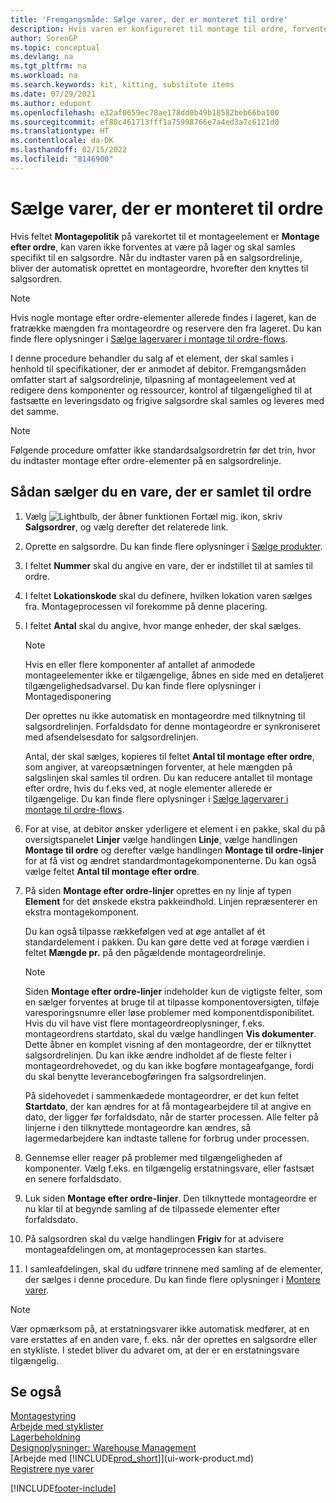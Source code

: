 ```yaml
---
title: 'Fremgangsmåde: Sælge varer, der er monteret til ordre'
description: Hvis varen er konfigureret til montage til ordre, forventes varen derefter ikke at være på lager, og den skal samles specifikt til en salgsordre.
author: SorenGP
ms.topic: conceptual
ms.devlang: na
ms.tgt_pltfrm: na
ms.workload: na
ms.search.keywords: kit, kitting, substitute items
ms.date: 07/29/2021
ms.author: edupont
ms.openlocfilehash: e32af0659ec78ae178dd0b49b18582beb66ba100
ms.sourcegitcommit: ef80c461713fff1a75998766e7a4ed3a7c6121d0
ms.translationtype: HT
ms.contentlocale: da-DK
ms.lasthandoff: 02/15/2022
ms.locfileid: "8146900"
---
```

# <a name="sell-items-assembled-to-order"></a>Sælge varer, der er monteret til ordre
Hvis feltet **Montagepolitik** på varekortet til et montageelement er **Montage efter ordre**, kan varen ikke forventes at være på lager og skal samles specifikt til en salgsordre. Når du indtaster varen på en salgsordrelinje, bliver der automatisk oprettet en montageordre, hvorefter den knyttes til salgsordren.  

> [!NOTE]  
>  Hvis nogle montage efter ordre-elementer allerede findes i lageret, kan de fratrække mængden fra montageordre og reservere den fra lageret. Du kan finde flere oplysninger i [Sælge lagervarer i montage til ordre-flows](assembly-how-to-sell-assemble-to-order-items-and-inventory-items-together.md).  

I denne procedure behandler du salg af et element, der skal samles i henhold til specifikationer, der er anmodet af debitor. Fremgangsmåden omfatter start af salgsordrelinje, tilpasning af montageelement ved at redigere dens komponenter og ressourcer, kontrol af tilgængelighed til at fastsætte en leveringsdato og frigive salgsordre skal samles og leveres med det samme.  

> [!NOTE]  
>  Følgende procedure omfatter ikke standardsalgsordretrin før det trin, hvor du indtaster montage efter ordre-elementer på en salgsordrelinje.  

## <a name="to-sell-an-item-that-is-assembled-to-order"></a>Sådan sælger du en vare, der er samlet til ordre  
1.  Vælg ![Lightbulb, der åbner funktionen Fortæl mig.](media/ui-search/search_small.png "Fortæl mig, hvad du vil foretage dig") ikon, skriv **Salgsordrer**, og vælg derefter det relaterede link.  
2.  Oprette en salgsordre. Du kan finde flere oplysninger i [Sælge produkter](sales-how-sell-products.md).  
3.  I feltet **Nummer** skal du angive en vare, der er indstillet til at samles til ordre.  
4.  I feltet **Lokationskode** skal du definere, hvilken lokation varen sælges fra. Montageprocessen vil forekomme på denne placering.  
5.  I feltet **Antal** skal du angive, hvor mange enheder, der skal sælges.  

    > [!NOTE]  
    >  Hvis en eller flere komponenter af antallet af anmodede montageelementer ikke er tilgængelige, åbnes en side med en detaljeret tilgængelighedsadvarsel. Du kan finde flere oplysninger i Montagedisponering  

    Der oprettes nu ikke automatisk en montageordre med tilknytning til salgsordrelinjen. Forfaldsdato for denne montageordre er synkroniseret med afsendelsesdato for salgsordrelinjen.  

    Antal, der skal sælges, kopieres til feltet **Antal til montage efter ordre**, som angiver, at vareopsætningen forventer, at hele mængden på salgslinjen skal samles til ordren. Du kan reducere antallet til montage efter ordre, hvis du f.eks ved, at nogle elementer allerede er tilgængelige. Du kan finde flere oplysninger i [Sælge lagervarer i montage til ordre-flows](assembly-how-to-sell-inventory-items-in-assemble-to-order-flows.md).  

6.  For at vise, at debitor ønsker yderligere et element i en pakke, skal du på oversigtspanelet **Linjer** vælge handlingen **Linje**, vælge handlingen **Montage til ordre** og derefter vælge handlingen **Montage til ordre-linjer** for at få vist og ændret standardmontagekomponenterne. Du kan også vælge feltet **Antal til montage efter ordre**.  
7.  På siden **Montage efter ordre-linjer** oprettes en ny linje af typen **Element** for det ønskede ekstra pakkeindhold. Linjen repræsenterer en ekstra montagekomponent.  

    Du kan også tilpasse rækkefølgen ved at øge antallet af ét standardelement i pakken. Du kan gøre dette ved at forøge værdien i feltet **Mængde pr.** på den pågældende montageordrelinje.  

    > [!NOTE]  
    >  Siden **Montage efter ordre-linjer** indeholder kun de vigtigste felter, som en sælger forventes at bruge til at tilpasse komponentoversigten, tilføje varesporingsnumre eller løse problemer med komponentdisponibilitet. Hvis du vil have vist flere montageordreoplysninger, f.eks. montageordrens startdato, skal du vælge handlingen **Vis dokumenter**. Dette åbner en komplet visning af den montageordre, der er tilknyttet salgsordrelinjen. Du kan ikke ændre indholdet af de fleste felter i montageordrehovedet, og du kan ikke bogføre montageafgange, fordi du skal benytte leverancebogføringen fra salgsordrelinjen.  
    >   
    >  På sidehovedet i sammenkædede montageordrer, er det kun feltet **Startdato**, der kan ændres for at få montagearbejdere til at angive en dato, der ligger før forfaldsdato, når de starter processen. Alle felter på linjerne i den tilknyttede montageordre kan ændres, så lagermedarbejdere kan indtaste tallene for forbrug under processen.  

8.  Gennemse eller reager på problemer med tilgængeligheden af komponenter. Vælg f.eks. en tilgængelig erstatningsvare, eller fastsæt en senere forfaldsdato.  
9. Luk siden **Montage efter ordre-linjer**. Den tilknyttede montageordre er nu klar til at begynde samling af de tilpassede elementer efter forfaldsdato.  
10. På salgsordren skal du vælge handlingen **Frigiv** for at advisere montageafdelingen om, at montageprocessen kan startes.  
11. I samleafdelingen, skal du udføre trinnene med samling af de elementer, der sælges i denne procedure. Du kan finde flere oplysninger i [Montere varer](assembly-how-to-assemble-items.md).  

> [!NOTE]  
> Vær opmærksom på, at erstatningsvarer ikke automatisk medfører, at en vare erstattes af en anden vare, f. eks. når der oprettes en salgsordre eller en stykliste. I stedet bliver du advaret om, at der er en erstatningsvare tilgængelig.

## <a name="see-also"></a>Se også  
[Montagestyring](assembly-assemble-items.md)  
[Arbejde med styklister](inventory-how-work-BOMs.md)  
[Lagerbeholdning](inventory-manage-inventory.md)  
[Designoplysninger: Warehouse Management](design-details-warehouse-management.md)  
[Arbejde med [!INCLUDE[prod_short](includes/prod_short.md)]](ui-work-product.md)  
[Registrere nye varer](inventory-how-register-new-items.md)

[!INCLUDE[footer-include](includes/footer-banner.md)]